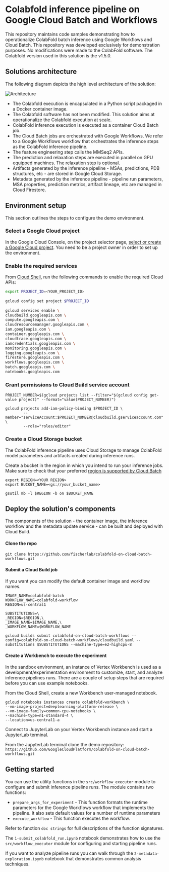 # Colabfold inference pipeline on Google Cloud Batch and Workflows

This repository maintains code samples demonstrating how to operationalize ColabFold batch inference using Google Workflows and Cloud Batch.
This repository was developed exclusively for demonstration purposes.
No modifications were made to the ColabFold software. The Colabfold version used in this solution is the v1.5.0.

## Solutions architecture

The following diagram depicts the high level architecture of the solution:

![Architecture](/images/colabfold-cloud-batch-arch.png)

- The Colabfold execution is encapsulated in a Python script packaged in a Docker container image.
- The Colabfold software has not been modified. This solution aims at operationalize the Colabfold execution at scale.
- ColabFold inference execution is executed as a container Cloud Batch job.
- The Cloud Batch jobs are orchestrated with Google Workflows. We refer to a Google Workflows workflow that orchestrates the inference steps as the ColabFold inference pipeline. 
- The feature engineering step calls the MMSeq2 APIs.
- The prediction and relaxation steps are executed in parallel on GPU equipped machines. The relaxation step is optional.
- Artifacts generated by the inference pipeline - MSAs, predictions, PDB structures, etc - are stored in Google Cloud Storage.
- Metadata generated by the inference pipeline - pipeline run parameters, MSA properties, prediction metrics, artifact lineage, etc  are managed in Cloud Firestore.


## Environment setup

This section outlines the steps to configure the demo environment.

### Select a Google Cloud project

In the Google Cloud Console, on the project selector page, [select or create a Google Cloud project](https://console.cloud.google.com/projectselector2). You need to be a project owner in order to set up the environment.

### Enable the required services

From [Cloud Shell](https://cloud.google.com/shell/docs/using-cloud-shelld.google.com/shell/docs/using-cloud-shell), run the following commands to enable the required Cloud APIs:

```bash
export PROJECT_ID=<YOUR_PROJECT_ID>
 
gcloud config set project $PROJECT_ID
 
gcloud services enable \
cloudbuild.googleapis.com \
compute.googleapis.com \
cloudresourcemanager.googleapis.com \
iam.googleapis.com \
container.googleapis.com \
cloudtrace.googleapis.com \
iamcredentials.googleapis.com \
monitoring.googleapis.com \
logging.googleapis.com \
firestore.googleapis.com \
workflows.googleapis.com \
batch.googleapis.com \
notebooks.googleapis.com
```

### Grant permissions to Cloud Build service account

```
PROJECT_NUMBER=$(gcloud projects list --filter="$(gcloud config get-value project)" --format="value(PROJECT_NUMBER)")

gcloud projects add-iam-policy-binding $PROJECT_ID \
        --member="serviceAccount:$PROJECT_NUMBER@cloudbuild.gserviceaccount.com" \
        --role="roles/editor"
```

### Create a Cloud Storage bucket

The ColabFold inference pipeline uses Cloud Storage to manage ColabFold model parameters and artifacts created during inference runs.

Create a bucket in the region in which you intend to run your inference jobs. Make sure to check that your preferred [region is supported by Cloud Batch](https://cloud.google.com/batch/docs/locations)

```
export REGION=<YOUR REGION>
export BUCKET_NAME=<gs://your_bucket_name>

gsutil mb -l $REGION -b on $BUCKET_NAME
```

## Deploy the solution's components

The components of the solution - the container image, the inference workflow and the metadata update service - can be built and deployed with Cloud Build.

#### Clone the repo

```
git clone https://github.com/fischerlab/colabfold-on-cloud-batch-workflows.git
```

#### Submit a Cloud Build job

If you want you can modify the default container image and workflow names.

```
IMAGE_NAME=colabfold-batch
WORKFLOW_NAME=colabfold-workflow
REGION=us-central1

SUBSTITUTIONS=\
_REGION=$REGION,\
_IMAGE_NAME=$IMAGE_NAME,\
_WORKFLOW_NAME=$WORKFLOW_NAME

gcloud builds submit colabfold-on-cloud-batch-workflows --config=colabfold-on-cloud-batch-workflows/cloudbuild.yaml --substitutions $SUBSTITUTIONS --machine-type=e2-highcpu-8
```

#### Create a Workbench to execute the experiment

In the sandbox environment, an instance of Vertex Workbench is used as a development/experimentation environment to customize, start, and analyze inference pipelines runs. There are a couple of setup steps that are required before you can use example notebooks.

From the Cloud Shell, create a new Workbench user-managed notebook.

```
gcloud notebooks instances create colabfold-workbench \
--vm-image-project=deeplearning-platform-release \
--vm-image-family=common-cpu-notebooks \
--machine-type=n1-standard-4 \
--location=us-central1-a
```

Connect to JupyterLab on your Vertex Workbench instance and start a JupyterLab terminal.

From the JupyterLab terminal clone the demo repository:  
`https://github.com/GoogleCloudPlatform/colabfold-on-cloud-batch-workflows.git`


## Getting started


You can use the utility functions in the `src/workflow_executor` module to configure and submit inference pipeline runs. The  module contains two functions:

- `prepare_args_for_experiment` - This function formats the runtime parameters for the Google Workflows workflow that implements the pipeline. It also sets default values for a number of runtime parameters
- `execute_workflow` - This function executes the  workflow.

Refer to function `doc strings` for full descriptions of the function signatures.

The `1-submit_colabfold_run.ipynb` notebook demonstrates how to use the `src/workflow_executor` module for configuring and starting pipeline runs. 

If you want to analyze pipeline runs you can walk through the `2-metadata-exploration.ipynb` notebook that demonstrates common analysis techniques.
